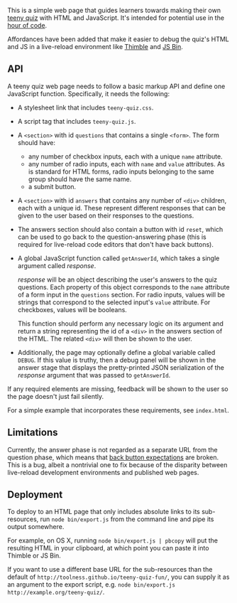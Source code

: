 This is a simple web page that guides learners towards making
their own [teeny quiz][] with HTML and JavaScript. It's intended for
potential use in the [hour of code][].

Affordances have been added that make it easier to debug the
quiz's HTML and JS in a live-reload environment like [Thimble][] and
[JS Bin][].

## API

A teeny quiz web page needs to follow a basic markup API and define one
JavaScript function. Specifically, it needs the following:

* A stylesheet link that includes `teeny-quiz.css`.

* A script tag that includes `teeny-quiz.js`.

* A `<section>` with id `questions` that contains a single `<form>`. The
  form should have:

  * any number of checkbox inputs, each with a unique `name` attribute.
  * any number of radio inputs, each with `name` and `value`
    attributes. As is standard for HTML forms, radio inputs belonging
    to the same group should have the same name.
  * a submit button.

* A `<section>` with id `answers` that contains any number of `<div>`
  children, each with a unique id. These represent different
  responses that can be given to the user based on their 
  responses to the questions.

* The answers section should also contain a button
  with id `reset`, which can be used to go back to the
  question-answering phase (this is required for live-reload
  code editors that don't have back buttons).

* A global JavaScript function called `getAnswerId`, which takes
  a single argument called *response*.

  *response* will be an object describing the user's answers
  to the quiz questions. Each property of this object
  corresponds to the `name` attribute of a form input in the
  `questions` section. For radio inputs, values will be strings
  that correspond to the selected input's `value` attribute.
  For checkboxes, values will be booleans.

  This function should perform any necessary logic on its argument
  and return a string representing the id of a `<div>` in the
  answers section of the HTML. The related `<div>` will then
  be shown to the user.

* Additionally, the page may optionally define a global variable
  called `DEBUG`. If this value is truthy, then a debug panel
  will be shown in the answer stage that displays the
  pretty-printed JSON serialization of the *response* argument
  that was passed to `getAnswerId`.

If any required elements are missing, feedback will be shown
to the user so the page doesn't just fail silently.

For a simple example that incorporates these requirements, see
`index.html`.

## Limitations

Currently, the answer phase is not regarded as a separate URL from
the question phase, which means that [back button expectations][backbtn]
are broken. This is a bug, albeit a nontrivial one to fix because
of the disparity between live-reload development environments and
published web pages.

## Deployment

To deploy to an HTML page that only includes absolute links to
its sub-resources, run `node bin/export.js` from the command line
and pipe its output somewhere.

For example, on OS X, running `node bin/export.js | pbcopy` will put
the resulting HTML in your clipboard, at which point you can
paste it into Thimble or JS Bin.

If you want to use a different base URL for the sub-resources than
the default of `http://toolness.github.io/teeny-quiz-fun/`, you
can supply it as an argument to the export script, e.g.
`node bin/export.js http://example.org/teeny-quiz/`.

  [teeny quiz]: http://www.buzzfeed.com/quiz
  [hour of code]: http://csedweek.org/
  [Thimble]: https://thimble.webmaker.org/
  [JS Bin]: http://jsbin.com/
  [backbtn]: http://baymard.com/blog/back-button-expectations
